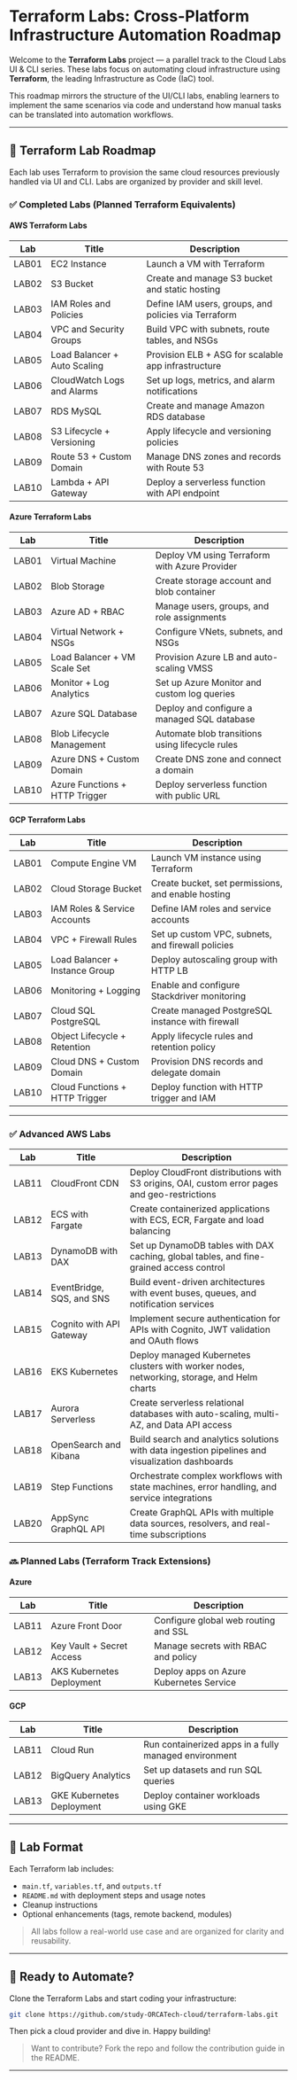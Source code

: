 # Terraform Labs: Cross-Platform Infrastructure Automation Roadmap

Welcome to the **Terraform Labs** project — a parallel track to the Cloud Labs UI & CLI series. These labs focus on automating cloud infrastructure using **Terraform**, the leading Infrastructure as Code (IaC) tool.

This roadmap mirrors the structure of the UI/CLI labs, enabling learners to implement the same scenarios via code and understand how manual tasks can be translated into automation workflows.

---

## 📅 Terraform Lab Roadmap

Each lab uses Terraform to provision the same cloud resources previously handled via UI and CLI. Labs are organized by provider and skill level.

### ✅ Completed Labs (Planned Terraform Equivalents)

#### AWS Terraform Labs
| Lab   | Title                             | Description                                            |
|--------|----------------------------------|--------------------------------------------------------|
| LAB01 | EC2 Instance                      | Launch a VM with Terraform                            |
| LAB02 | S3 Bucket                         | Create and manage S3 bucket and static hosting        |
| LAB03 | IAM Roles and Policies            | Define IAM users, groups, and policies via Terraform  |
| LAB04 | VPC and Security Groups           | Build VPC with subnets, route tables, and NSGs        |
| LAB05 | Load Balancer + Auto Scaling      | Provision ELB + ASG for scalable app infrastructure   |
| LAB06 | CloudWatch Logs and Alarms        | Set up logs, metrics, and alarm notifications         |
| LAB07 | RDS MySQL                         | Create and manage Amazon RDS database                 |
| LAB08 | S3 Lifecycle + Versioning         | Apply lifecycle and versioning policies               |
| LAB09 | Route 53 + Custom Domain          | Manage DNS zones and records with Route 53            |
| LAB10 | Lambda + API Gateway              | Deploy a serverless function with API endpoint        |

#### Azure Terraform Labs
| Lab   | Title                             | Description                                            |
|--------|----------------------------------|--------------------------------------------------------|
| LAB01 | Virtual Machine                   | Deploy VM using Terraform with Azure Provider         |
| LAB02 | Blob Storage                      | Create storage account and blob container             |
| LAB03 | Azure AD + RBAC                   | Manage users, groups, and role assignments            |
| LAB04 | Virtual Network + NSGs            | Configure VNets, subnets, and NSGs                    |
| LAB05 | Load Balancer + VM Scale Set      | Provision Azure LB and auto-scaling VMSS             |
| LAB06 | Monitor + Log Analytics           | Set up Azure Monitor and custom log queries           |
| LAB07 | Azure SQL Database                | Deploy and configure a managed SQL database           |
| LAB08 | Blob Lifecycle Management         | Automate blob transitions using lifecycle rules       |
| LAB09 | Azure DNS + Custom Domain         | Create DNS zone and connect a domain                  |
| LAB10 | Azure Functions + HTTP Trigger    | Deploy serverless function with public URL            |

#### GCP Terraform Labs
| Lab   | Title                             | Description                                            |
|--------|----------------------------------|--------------------------------------------------------|
| LAB01 | Compute Engine VM                 | Launch VM instance using Terraform                    |
| LAB02 | Cloud Storage Bucket              | Create bucket, set permissions, and enable hosting    |
| LAB03 | IAM Roles & Service Accounts      | Define IAM roles and service accounts                 |
| LAB04 | VPC + Firewall Rules              | Set up custom VPC, subnets, and firewall policies     |
| LAB05 | Load Balancer + Instance Group    | Deploy autoscaling group with HTTP LB                |
| LAB06 | Monitoring + Logging              | Enable and configure Stackdriver monitoring           |
| LAB07 | Cloud SQL PostgreSQL              | Create managed PostgreSQL instance with firewall      |
| LAB08 | Object Lifecycle + Retention      | Apply lifecycle rules and retention policy            |
| LAB09 | Cloud DNS + Custom Domain         | Provision DNS records and delegate domain             |
| LAB10 | Cloud Functions + HTTP Trigger    | Deploy function with HTTP trigger and IAM             |

---

### ✅ Advanced AWS Labs

| Lab   | Title                             | Description                                            |
|--------|----------------------------------|--------------------------------------------------------|
| LAB11 | CloudFront CDN                    | Deploy CloudFront distributions with S3 origins, OAI, custom error pages and geo-restrictions |
| LAB12 | ECS with Fargate                  | Create containerized applications with ECS, ECR, Fargate and load balancing |
| LAB13 | DynamoDB with DAX                 | Set up DynamoDB tables with DAX caching, global tables, and fine-grained access control |
| LAB14 | EventBridge, SQS, and SNS         | Build event-driven architectures with event buses, queues, and notification services |
| LAB15 | Cognito with API Gateway          | Implement secure authentication for APIs with Cognito, JWT validation and OAuth flows |
| LAB16 | EKS Kubernetes                    | Deploy managed Kubernetes clusters with worker nodes, networking, storage, and Helm charts |
| LAB17 | Aurora Serverless                 | Create serverless relational databases with auto-scaling, multi-AZ, and Data API access |
| LAB18 | OpenSearch and Kibana             | Build search and analytics solutions with data ingestion pipelines and visualization dashboards |
| LAB19 | Step Functions                    | Orchestrate complex workflows with state machines, error handling, and service integrations |
| LAB20 | AppSync GraphQL API               | Create GraphQL APIs with multiple data sources, resolvers, and real-time subscriptions |

### 🔜 Planned Labs (Terraform Track Extensions)

#### Azure
| Lab   | Title                             | Description                                            |
|--------|----------------------------------|--------------------------------------------------------|
| LAB11 | Azure Front Door                  | Configure global web routing and SSL                  |
| LAB12 | Key Vault + Secret Access         | Manage secrets with RBAC and policy                   |
| LAB13 | AKS Kubernetes Deployment         | Deploy apps on Azure Kubernetes Service               |

#### GCP
| Lab   | Title                             | Description                                            |
|--------|----------------------------------|--------------------------------------------------------|
| LAB11 | Cloud Run                         | Run containerized apps in a fully managed environment |
| LAB12 | BigQuery Analytics                | Set up datasets and run SQL queries                   |
| LAB13 | GKE Kubernetes Deployment         | Deploy container workloads using GKE                  |

---

## 🎯 Lab Format

Each Terraform lab includes:
- `main.tf`, `variables.tf`, and `outputs.tf`
- `README.md` with deployment steps and usage notes
- Cleanup instructions
- Optional enhancements (tags, remote backend, modules)

> All labs follow a real-world use case and are organized for clarity and reusability.

---

## 🎉 Ready to Automate?

Clone the Terraform Labs and start coding your infrastructure:
```bash
git clone https://github.com/study-ORCATech-cloud/terraform-labs.git
```

Then pick a cloud provider and dive in. Happy building!

> Want to contribute? Fork the repo and follow the contribution guide in the README.

---

